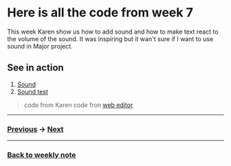 # Here is all the code from week 7
This week Karen show us how to add sound and how to make text react to the volume of the sound. It was inspiring but it wan't sure if I want to use sound in Major project.

## See in action
1. [Sound](https://napasornc.github.io/)
2. [Sound test](https://napasornc.github.io/)

> code from Karen
> code fron [web editor](https://p5js.org/reference/#/libraries/p5.sound)


---------------------------------------------------
### [Previous](https://github.com/napasornc/c0dew0rd/tree/master/processing/week%2006.2) -> [Next](https://github.com/napasornc/c0dew0rd/tree/master/processing/week%2008)  

--------------------------------------------------
### [Back to weekly note](https://napasornc.github.io/c0dew0rd/)


